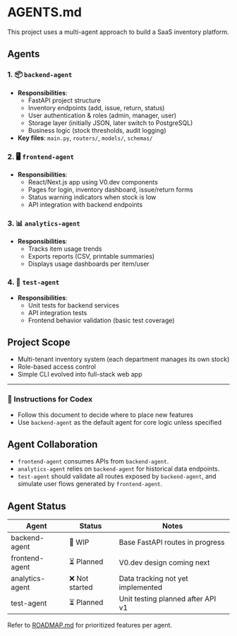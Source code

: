 # AGENTS.md

This project uses a multi-agent approach to build a SaaS inventory platform.

## Agents

### 1. 📦 `backend-agent`
- **Responsibilities**:
  - FastAPI project structure
  - Inventory endpoints (add, issue, return, status)
  - User authentication & roles (admin, manager, user)
  - Storage layer (initially JSON, later switch to PostgreSQL)
  - Business logic (stock thresholds, audit logging)
- **Key files**: `main.py`, `routers/`, `models/`, `schemas/`

### 2. 🖥️ `frontend-agent`
- **Responsibilities**:
  - React/Next.js app using V0.dev components
  - Pages for login, inventory dashboard, issue/return forms
  - Status warning indicators when stock is low
  - API integration with backend endpoints

### 3. 📊 `analytics-agent`
- **Responsibilities**:
  - Tracks item usage trends
  - Exports reports (CSV, printable summaries)
  - Displays usage dashboards per item/user

### 4. 🧪 `test-agent`
- **Responsibilities**:
  - Unit tests for backend services
  - API integration tests
  - Frontend behavior validation (basic test coverage)

## Project Scope

- Multi-tenant inventory system (each department manages its own stock)
- Role-based access control
- Simple CLI evolved into full-stack web app

---

### 🚀 Instructions for Codex
- Follow this document to decide where to place new features
- Use `backend-agent` as the default agent for core logic unless specified


## Agent Collaboration

- `frontend-agent` consumes APIs from `backend-agent`.
- `analytics-agent` relies on `backend-agent` for historical data endpoints.
- `test-agent` should validate all routes exposed by `backend-agent`, and simulate user flows generated by `frontend-agent`.

## Agent Status

| Agent          | Status   | Notes                             |
|----------------|----------|-----------------------------------|
| backend-agent  | 🚧 WIP    | Base FastAPI routes in progress   |
| frontend-agent | ⏳ Planned | V0.dev design coming next        |
| analytics-agent| ❌ Not started | Data tracking not yet implemented |
| test-agent     | ⏳ Planned | Unit testing planned after API v1 |

Refer to [ROADMAP.md](ROADMAP.md) for prioritized features per agent.
